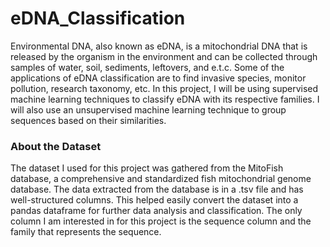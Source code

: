 # eDNA_Classification
Environmental DNA, also known as eDNA, is a mitochondrial DNA that is released
by the organism in the environment and can be collected through samples of water, soil,
sediments, leftovers, and e.t.c. Some of the applications of eDNA classification are to find
invasive species, monitor pollution, research taxonomy, etc. In this project, I will be using
supervised machine learning techniques to classify eDNA with its respective families. I will
also use an unsupervised machine learning technique to group sequences based on their
similarities.

### About the Dataset 
The dataset I used for this project was gathered from the MitoFish database, a
comprehensive and standardized fish mitochondrial genome database. The data extracted
from the database is in a .tsv file and has well-structured columns. This helped easily convert
the dataset into a pandas dataframe for further data analysis and classification. The only
column I am interested in for this project is the sequence column and the family that
represents the sequence.

